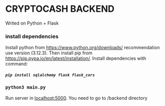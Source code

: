 # CRYPTOCASH BACKEND

Writed on Python + Flask
### install dependencies
Install python from https://www.python.org/downloads/ recommendation use version (3.12.3). Then install pip from https://pip.pypa.io/en/latest/installation/.
Install dependencies with command:
##### `pip install sqlalchemy flask flask_cors`

### `python3 main.py`
Run server in [localhost:5000](http://localhost:5000). You need to go to /backend directory
